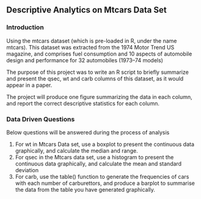 ## Descriptive Analytics on Mtcars Data Set

### Introduction

Using the mtcars dataset (which is pre-loaded in R, under the name mtcars).  This dataset was extracted from the 1974 Motor Trend US magazine, and comprises fuel consumption and 10 aspects of automobile design and performance for 32 automobiles (1973–74 models)

The purpose of this project was to write an R script to briefly summarize and present the qsec, wt and carb columns of this dataset, as it would appear in a paper.

The project will produce one figure summarizing the data in each column, and  report the correct descriptive statistics for each column. 


### Data Driven Questions

Below questions will be answered during the process of analysis

1. For wt in Mtcars Data set, use a boxplot to present the continuous data graphically, and calculate the median and range. 
2. For qsec in the Mtcars data set, use a histogram to present the continuous data graphically, and calculate the mean and standard deviation
3. For carb, use the table() function to generate the frequencies of cars with each number of carburettors, and produce a barplot to summarise the data from the table    you have generated graphically.


